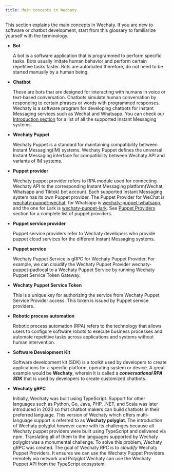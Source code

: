 ```yaml
---
title: Main concepts in Wechaty
---
```


This section explains the main concepts in Wechaty. If you are new to software or chatbot development, start from this glossary to familiarize yourself with the terminology.

- **Bot**

  A bot is a software application that is programmed to perform specific tasks. Bots usually imitate human behavior and perform certain repetitive tasks faster. Bots are automated therefore, do not need to be started manually by a human being.

- **Chatbot**

  These are bots that are designed for interacting with humans in voice or text-based conversation. Chatbots simulate human conversation by responding to certain phrases or words with programmed responses. Wechaty is a software program for developing chatbots for Instant Messaging services such as Wechat and Whatsapp. You can check our [Introduction section](overview.mdx) for a list of all the supported Instant Messaging systems.

- **Wechaty Puppet**

  Wechaty Puppet is a standard for maintaining compatibility between Instant Messaging(IM) systems. Wechaty Puppet defines the universal Instant Messaging interface for compatibility between Wechaty API and variants of IM systems.

- **Puppet provider**

  Wechaty puppet provider refers to RPA module used for connecting Wechaty API to the corresponding Instant Messaging platform(Wechat, Whatsapp and Tiktok) bot account. Each supported Instant Messaging system has its own Puppet provider. The Puppet Provider for WeChat is [wechaty-puppet-wechat](https://github.com/wechaty/wechaty-puppet-wechat), for Whatsapp is [wechaty-puppet-whatsapp](https://github.com/wechaty/wechaty-puppet-whatsapp), and the one for Lark is [wechaty-puppet-lark](https://github.com/wechaty/wechaty-puppet-lark). See [Puppet Providers](puppet-providers/overview.mdx) section for a complete list of puppet providers.

- **Puppet service provider**

  Puppet service providers refer to Wechaty developers who provide puppet cloud services for the different Instant Messaging systems.

- **Puppet service**

  Wechaty Puppet Service is gRPC for Wechaty Puppet Provider. For example, we can cloudify the Wechaty Puppet Provider wechaty-puppet-padlocal to a Wechaty Puppet Service by running Wechaty Puppet Service Token Gateway.

- **Wechaty Puppet Service Token**

  This is a unique key for authorizing the service from Wechaty Puppet Service Provider access. This token is issued by Puppet service providers.

- **Robotic process automation**

  Robotic process automation (RPA) refers to the technology that allows users to configure software robots to execute business processes and automate repetitive tasks across applications and systems without human intervention.

- **Software Development Kit**

  Software development kit (SDK) is a toolkit used by developers to create applications for a specific platform, operating system or device. A great example would be **Wechaty**, wherein it is called a **_conversational RPA SDK_** that is used by developers to create customized chatbots.

- **Wechaty gRPC**

  Initially, Wechaty was built using TypeScript. Support for other languages such as Python, Go, Java, PHP, .NET, and Scala was later introduced in 2020 so that chatbot makers can build chatbots in their preferred language. This version of Wechaty which offers multi-language support is referred to as **Wechaty polyglot**. The introduction of Wechaty polyglot however came with its challenges because all Wechaty puppet providers were built using TypeScript and delivered via npm. Translating all of them to the languages supported by Wechaty polyglot was a monumental challenge. To solve this problem, Wechaty gRPC was created. The goal of Wechaty RPC is to _cloudify_ Wechaty Puppet Providers. It ensures we can use the Wechaty Puppet Providers remotely via network and Polyglot Wechaty can use the Wechaty Puppet API from the TypeScript ecosystem.
